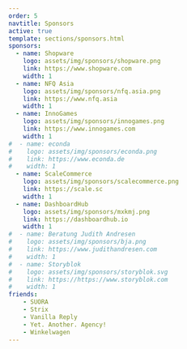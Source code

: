 ```yaml
---
order: 5
navtitle: Sponsors
active: true
template: sections/sponsors.html
sponsors:
  - name: Shopware
    logo: assets/img/sponsors/shopware.png
    link: https://www.shopware.com
    width: 1
  - name: NFQ Asia
    logo: assets/img/sponsors/nfq.asia.png
    link: https://www.nfq.asia
    width: 1
  - name: InnoGames
    logo: assets/img/sponsors/innogames.png
    link: https://www.innogames.com
    width: 1
#  - name: econda
#    logo: assets/img/sponsors/econda.png
#    link: https://www.econda.de
#    width: 1
  - name: ScaleCommerce
    logo: assets/img/sponsors/scalecommerce.png
    link: https://scale.sc
    width: 1
  - name: DashboardHub
    logo: assets/img/sponsors/mxkmj.png
    link: https://dashboardhub.io
    width: 1
#  - name: Beratung Judith Andresen
#    logo: assets/img/sponsors/bja.png
#    link: https://www.judithandresen.com
#    width: 1
#  - name: Storyblok
#    logo: assets/img/sponsors/storyblok.svg
#    link: https://https://www.storyblok.com
#    width: 1
friends:
    - SUORA
    - Strix
    - Vanilla Reply
    - Yet. Another. Agency!
    - Winkelwagen 
---
```

